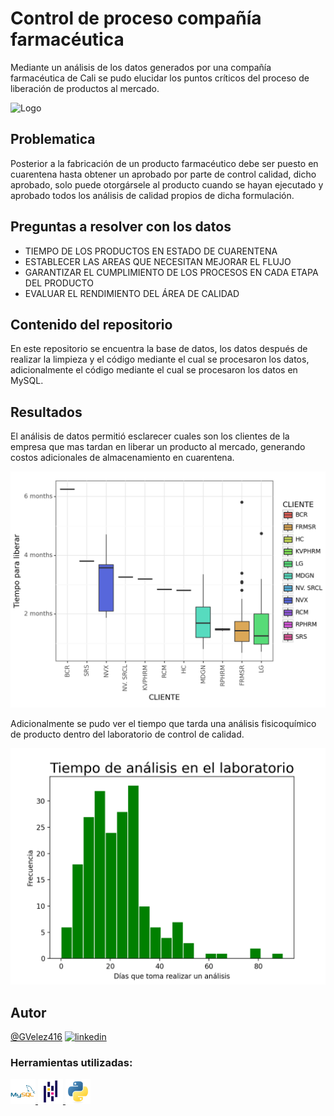 
# Control de proceso compañía farmacéutica


Mediante un análisis de los datos generados por una compañía farmacéutica de Cali se pudo elucidar los puntos críticos del proceso de liberación de productos al mercado.

![Logo](https://static.vecteezy.com/system/resources/previews/000/616/042/non_2x/medical-cross-and-health-pharmacy-logo-vector-template.jpg)


## Problematica

Posterior a la fabricación de un producto farmacéutico debe ser puesto en cuarentena hasta obtener un aprobado por parte de control calidad, dicho aprobado, solo puede otorgársele al producto cuando se hayan ejecutado y aprobado todos los análisis de calidad propios de dicha formulación. 


## Preguntas a resolver con los datos
 - TIEMPO DE LOS PRODUCTOS EN ESTADO DE CUARENTENA
- ESTABLECER LAS AREAS QUE NECESITAN MEJORAR EL FLUJO
- GARANTIZAR EL CUMPLIMIENTO DE LOS PROCESOS EN CADA ETAPA DEL PRODUCTO
- EVALUAR EL RENDIMIENTO DEL ÁREA DE CALIDAD



## Contenido del repositorio

En este repositorio se encuentra la base de datos, los datos después de realizar la limpieza y el código mediante el cual se procesaron los datos, adicionalmente el código mediante el cual se procesaron los datos en MySQL.


## Resultados

El análisis de datos permitió esclarecer cuales son los clientes de la empresa que mas tardan en liberar un producto al mercado, generando costos adicionales de almacenamiento en cuarentena.

![Lindo in game screenshot](./boxplot.png)

Adicionalmente se pudo ver el tiempo que tarda una análisis fisicoquímico de producto dentro del laboratorio de control de calidad.

![Lindo in game screenshot](./analisis.png)


## Autor

[@GVelez416](https://github.com/GVelez416) [![linkedin](https://img.shields.io/badge/linkedin-0A66C2?style=for-the-badge&logo=linkedin&logoColor=white)](https://www.linkedin.com/in/gvelezmejia/)



<h3 align="left">Herramientas utilizadas:</h3>
<p align="left"> <a href="https://www.mysql.com/" target="_blank" rel="noreferrer"> <img src="https://raw.githubusercontent.com/devicons/devicon/master/icons/mysql/mysql-original-wordmark.svg" alt="mysql" width="40" height="40"/> </a> <a href="https://pandas.pydata.org/" target="_blank" rel="noreferrer"> <img src="https://raw.githubusercontent.com/devicons/devicon/2ae2a900d2f041da66e950e4d48052658d850630/icons/pandas/pandas-original.svg" alt="pandas" width="40" height="40"/> </a> <a href="https://www.python.org" target="_blank" rel="noreferrer"> <img src="https://raw.githubusercontent.com/devicons/devicon/master/icons/python/python-original.svg" alt="python" width="40" height="40"/> </a> </p>






